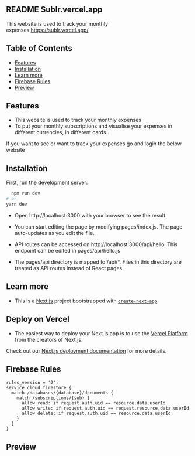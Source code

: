 
## README Sublr.vercel.app 

  
  
This website is used to track your monthly expenses.https://sublr.vercel.app/

## Table of Contents
- [Features](#features)
- [Installation](#installation)
- [Learn more](#Learn-more)
- [Firebase Rules](#firebase-rules)
- [Preview](#preview)




## Features

* This website is used to track your monthly expenses
* To put your monthly subscriptions and visualise your expenses in different currencies, in different cards..
 
 If you want to see or want to track your expenses go and login the below website



## Installation

First, run the development server:

```bash
  npm run dev
# or
yarn dev
```
 * Open http://localhost:3000 with your browser to see the result.

 * You can start editing the page by modifying pages/index.js. The page auto-updates as you edit the file.

* API routes can be accessed on http://localhost:3000/api/hello. This endpoint can be edited in pages/api/hello.js

* The pages/api directory is mapped to /api/*. Files in this directory are treated as API routes instead of React pages.


## Learn more

* This is a [Next.js](https://nextjs.org/) project bootstrapped with [`create-next-app`](https://github.com/vercel/next.js/tree/canary/packages/create-next-app).
## Deploy on Vercel

* The easiest way to deploy your Next.js app is to use the [Vercel Platform](https://vercel.com/new?utm_medium=default-template&filter=next.js&utm_source=create-next-app&utm_campaign=create-next-app-readme) from the creators of Next.js.

Check out our [Next.js deployment documentation](https://nextjs.org/docs/deployment) for more details.
## Firebase Rules

```
rules_version = '2';
service cloud.firestore {
  match /databases/{database}/documents {
    match /subscriptions/{sub} {
	  allow read: if request.auth.uid == resource.data.userId
      allow write: if request.auth.uid == request.resource.data.userId
      allow delete: if request.auth.uid == resource.data.userId
    }
  }
}
```
## Preview


